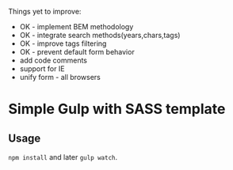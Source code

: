 Things yet to improve:
- OK - implement BEM methodology
- OK - integrate search methods(years,chars,tags)
- OK - improve tags filtering
- OK - prevent default form behavior
- add code comments
- support for IE
- unify form - all browsers

# Simple Gulp with SASS template

## Usage
 `npm install` and later `gulp watch`.
